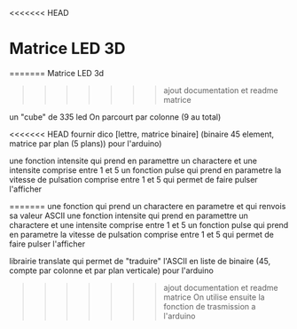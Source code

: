 <<<<<<< HEAD
# Matrice LED 3D
=======
Matrice LED 3d
>>>>>>> ajout documentation et readme matrice

un "cube" de 3*3*5 led
On parcourt par colonne (9 au total)

<<<<<<< HEAD
fournir dico [lettre, matrice binaire] (binaire 45 element, matrice par plan (5 plans)) pour l'arduino)

une fonction intensite qui prend en paramettre un charactere et une intensite comprise entre 1 et 5
un fonction pulse qui prend en parametre la vitesse de pulsation comprise entre 1 et 5 qui permet de faire pulser l'afficher

=======
une fonction qui prend un charactere en parametre et qui renvois sa valeur ASCII
une fonction intensite qui prend en paramettre un charactere et une intensite comprise entre 1 et 5
un fonction pulse qui prend en parametre la vitesse de pulsation comprise entre 1 et 5 qui permet de faire pulser l'afficher

librairie translate qui permet de "traduire" l'ASCII en liste de binaire (45, compte par colonne et par plan verticale) pour l'arduino

>>>>>>> ajout documentation et readme matrice
On utilise ensuite la fonction de trasmission a l'arduino
